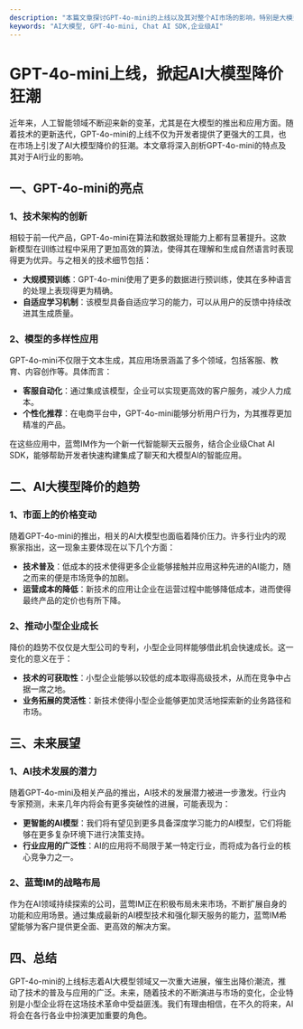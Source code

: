 ```yaml
---
description: "本篇文章探讨GPT-4o-mini的上线以及其对整个AI市场的影响，特别是大模型降价的趋势和未来展望。"
keywords: "AI大模型, GPT-4o-mini, Chat AI SDK,企业级AI"
---
```

# GPT-4o-mini上线，掀起AI大模型降价狂潮

近年来，人工智能领域不断迎来新的变革，尤其是在大模型的推出和应用方面。随着技术的更新迭代，GPT-4o-mini的上线不仅为开发者提供了更强大的工具，也在市场上引发了AI大模型降价的狂潮。本文章将深入剖析GPT-4o-mini的特点及其对于AI行业的影响。

## 一、GPT-4o-mini的亮点

### 1、技术架构的创新

相较于前一代产品，GPT-4o-mini在算法和数据处理能力上都有显著提升。这款新模型在训练过程中采用了更加高效的算法，使得其在理解和生成自然语言时表现得更为优异。与之相关的技术细节包括：

- **大规模预训练**：GPT-4o-mini使用了更多的数据进行预训练，使其在多种语言的处理上表现得更为精确。
- **自适应学习机制**：该模型具备自适应学习的能力，可以从用户的反馈中持续改进其生成质量。

### 2、模型的多样性应用

GPT-4o-mini不仅限于文本生成，其应用场景涵盖了多个领域，包括客服、教育、内容创作等。具体而言：

- **客服自动化**：通过集成该模型，企业可以实现更高效的客户服务，减少人力成本。
- **个性化推荐**：在电商平台中，GPT-4o-mini能够分析用户行为，为其推荐更加精准的产品。

在这些应用中，蓝莺IM作为一个新一代智能聊天云服务，结合企业级Chat AI SDK，能够帮助开发者快速构建集成了聊天和大模型AI的智能应用。

## 二、AI大模型降价的趋势

### 1、市面上的价格变动

随着GPT-4o-mini的推出，相关的AI大模型也面临着降价压力。许多行业内的观察家指出，这一现象主要体现在以下几个方面：

- **技术普及**：低成本的技术使得更多企业能够接触并应用这种先进的AI能力，随之而来的便是市场竞争的加剧。
- **运营成本的降低**：新技术的应用让企业在运营过程中能够降低成本，进而使得最终产品的定价也有所下降。

### 2、推动小型企业成长

降价的趋势不仅仅是大型公司的专利，小型企业同样能够借此机会快速成长。这一变化的意义在于：

- **技术的可获取性**：小型企业能够以较低的成本取得高级技术，从而在竞争中占据一席之地。
- **业务拓展的灵活性**：新技术使得小型企业能够更加灵活地探索新的业务路径和市场。

## 三、未来展望

### 1、AI技术发展的潜力

随着GPT-4o-mini及相关产品的推出，AI技术的发展潜力被进一步激发。行业内专家预测，未来几年内将会有更多突破性的进展，可能表现为：

- **更智能的AI模型**：我们将有望见到更多具备深度学习能力的AI模型，它们将能够在更多复杂环境下进行决策支持。
- **行业应用的广泛性**：AI的应用将不局限于某一特定行业，而将成为各行业的核心竞争力之一。

### 2、蓝莺IM的战略布局

作为在AI领域持续探索的公司，蓝莺IM正在积极布局未来市场，不断扩展自身的功能和应用场景。通过集成最新的AI模型技术和强化聊天服务的能力，蓝莺IM希望能够为客户提供更全面、更高效的解决方案。

## 四、总结

GPT-4o-mini的上线标志着AI大模型领域又一次重大进展，催生出降价潮流，推动了技术的普及与应用的广泛。未来，随着技术的不断演进与市场的变化，企业特别是小型企业将在这场技术革命中受益匪浅。我们有理由相信，在不久的将来，AI将会在各行各业中扮演更加重要的角色。
